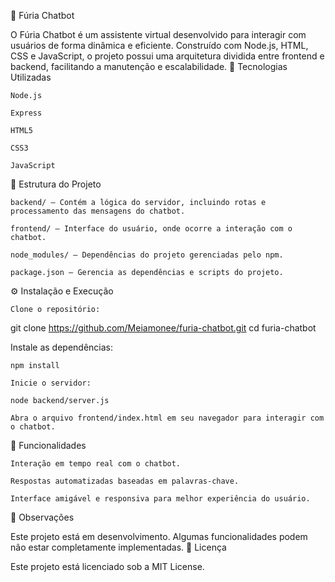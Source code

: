 🤖 Fúria Chatbot

O Fúria Chatbot é um assistente virtual desenvolvido para interagir com usuários de forma dinâmica e eficiente. Construído com Node.js, HTML, CSS e JavaScript, o projeto possui uma arquitetura dividida entre frontend e backend, facilitando a manutenção e escalabilidade.
🚀 Tecnologias Utilizadas

    Node.js

    Express

    HTML5

    CSS3

    JavaScript

📁 Estrutura do Projeto

    backend/ – Contém a lógica do servidor, incluindo rotas e processamento das mensagens do chatbot.

    frontend/ – Interface do usuário, onde ocorre a interação com o chatbot.

    node_modules/ – Dependências do projeto gerenciadas pelo npm.

    package.json – Gerencia as dependências e scripts do projeto.

⚙️ Instalação e Execução

    Clone o repositório:

git clone https://github.com/Meiamonee/furia-chatbot.git
cd furia-chatbot

Instale as dependências:

    npm install

    Inicie o servidor:

    node backend/server.js

    Abra o arquivo frontend/index.html em seu navegador para interagir com o chatbot.

📝 Funcionalidades

    Interação em tempo real com o chatbot.

    Respostas automatizadas baseadas em palavras-chave.

    Interface amigável e responsiva para melhor experiência do usuário.

📌 Observações

Este projeto está em desenvolvimento. Algumas funcionalidades podem não estar completamente implementadas.
📄 Licença

Este projeto está licenciado sob a MIT License.
